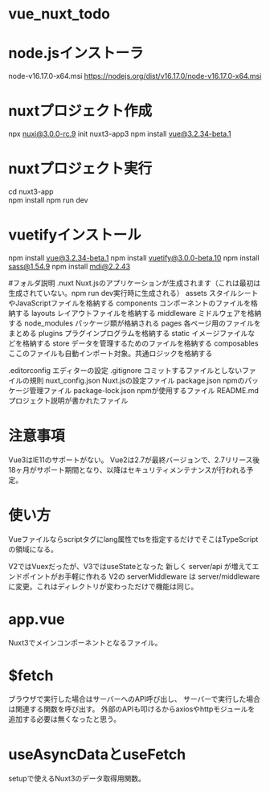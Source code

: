 # vue_nuxt_todo

# node.jsインストーラ
node-v16.17.0-x64.msi
https://nodejs.org/dist/v16.17.0/node-v16.17.0-x64.msi

# nuxtプロジェクト作成
npx nuxi@3.0.0-rc.9  init nuxt3-app3
npm install vue@3.2.34-beta.1
# nuxtプロジェクト実行
cd nuxt3-app  
npm install
npm run dev

# vuetifyインストール
npm install vue@3.2.34-beta.1
npm install vuetify@3.0.0-beta.10
npm install sass@1.54.9
npm install mdi@2.2.43 

#フォルダ説明
.nuxt Nuxt.jsのアプリケーションが生成されます（これは最初は生成されていない。npm run dev実行時に生成される）
assets スタイルシートやJavaScriptファイルを格納する
components コンポーネントのファイルを格納する
layouts レイアウトファイルを格納する
middleware ミドルウェアを格納する
node_modules パッケージ類が格納される
pages 各ページ用のファイルをまとめる
plugins プラグインプログラムを格納する
static イメージファイルなどを格納する
store データを管理するためのファイルを格納する
composables ここのファイルも自動インポート対象。共通ロジックを格納する


.editorconfig エディターの設定
.gitignore コミットするファイルとしないファイルの規則
nuxt_config.json Nuxt.jsの設定ファイル
package.json npmのパッケージ管理ファイル
package-lock.json npmが使用するファイル
README.md プロジェクト説明が書かれたファイル

# 注意事項
Vue3はIE11のサポートがない。
Vue2は2.7が最終バージョンで、2.7リリース後18ヶ月がサポート期間となり、以降はセキュリティメンテナンスが行われる予定。

# 使い方
Vueファイルならscriptタグにlang属性でtsを指定するだけでそこはTypeScriptの領域になる。
<script lang="ts">
// TypeScript
</script>

V2ではVuexだったが、V3ではuseStateとなった
新しく server/api が増えてエンドポイントがお手軽に作れる
V2の serverMiddleware は server/middleware に変更。これはディレクトリが変わっただけで機能は同じ。

# app.vue
Nuxt3でメインコンポーネントとなるファイル。

# $fetch
ブラウザで実行した場合はサーバーへのAPI呼び出し、
サーバーで実行した場合は関連する関数を呼び出す。
外部のAPIも叩けるからaxiosやhttpモジュールを追加する必要は無くなったと思う。

# useAsyncDataとuseFetch
setupで使えるNuxt3のデータ取得用関数。

